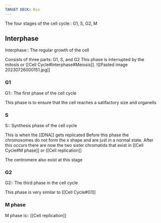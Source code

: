 ```yaml
---
TARGET DECK: Bio
---
```

The four stages of the cell cycle:: G1, S, G2, M
<!--ID: 1692599187458-->


## Interphase
Interphase:: The regular growth of the cell
<!--ID: 1692599187465-->

<!--SR:!2023-07-31,4,270-->
Consists of three parts: G1, S, and G2
This phase is interrupted by the mitosis or [[Cell Cycle#Interphase#Meiosis]].
![[Pasted image 20230726000151.jpg]]
### G1
G1:: The first phase of the cell cycle
<!--ID: 1692599187477-->

This phase is to ensure that the cell reaches a satifactory size and organells 
### S
S:: Synthesis phase of the cell cycle
<!--ID: 1692599187488-->

This is when the [[DNA]] gets replicated
Before this phase the chromosomes do not form the x shape and are just in a normal state.
After this occurs there are now the two sister chromatids that exist in [[Cell Cycle#M phase]] or [[Cell replication]]

The centromere also exist at this stage

### G2
G2:: The third phase in the cell cycle
<!--ID: 1692599187499-->
This phase is very similar to [[Cell Cycle#G1]]

### M phase
M phase is:: [[Cell replication]]
<!--ID: 1692599187509-->

